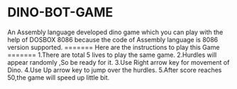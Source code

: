 # DINO-BOT-GAME
An Assembly language developed dino game which you can play with the help of DOSBOX 8086 because the code of Assembly language is 8086 version supported.
 ======= Here are the instructions to play this Game =======
1.There are total 5 lives to play the same game.
2.Hurdles will appear randomly ,So be ready for it.
3.Use Right arrow key for movement of Dino.
4.Use Up arrow key to jump over the hurdles.
5.After score reaches 50,the game will speed up little bit.
